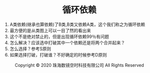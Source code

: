 # <center>循环依赖</center>

1. A类依赖(继承也算依赖)了B类,B类又依赖A类，这个我们称之为循环依赖
2. 最方便的是从类图上可以一目了然的看出来
3. 这个不是绝对禁止的，但是出现循环依赖99％有问题
4. 怎么解决？应该选中打破其中一个依赖还是将两个合并起来？
5. 怎么选择？参考S原则
6. 如果选择打破，打破谁？不好确定的时候参考D原则

<center> Copyright © 2020 珠海数镜空时科技有限公司 All Rights Reserved</center>